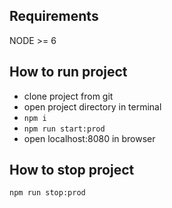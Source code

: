 ## Requirements
NODE >= 6

## How to run project
- clone project from git
- open project directory in terminal
- ```npm i```
- ```npm run start:prod```
- open localhost:8080 in browser

## How to stop project
```npm run stop:prod```
